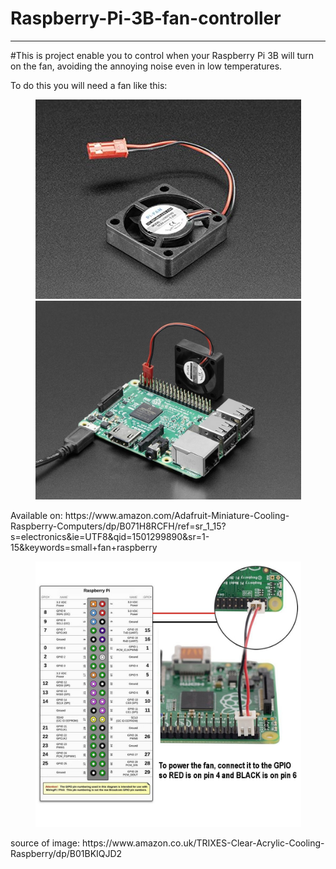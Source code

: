 # Raspberry-Pi-3B-fan-controller
---------------------------------

#This is project enable you to control when your Raspberry Pi 3B will turn on the fan, avoiding the annoying noise even in low temperatures.

To do this you will need a fan like this:

  <p align="center">
     <img src="fan.png" width="425"/> <img src="fan-and-raspberry.png" width="425"/> 
     <figcaption>Available on: https://www.amazon.com/Adafruit-Miniature-Cooling-Raspberry-Computers/dp/B071H8RCFH/ref=sr_1_15?s=electronics&ie=UTF8&qid=1501299890&sr=1-15&keywords=small+fan+raspberry</figcaptio
  </p>

  <p align="center">
     <img src="how-to-connect.png" width="425"/>
     <figcaption>source of image: https://www.amazon.co.uk/TRIXES-Clear-Acrylic-Cooling-Raspberry/dp/B01BKIQJD2</figcaption>
  </p>

